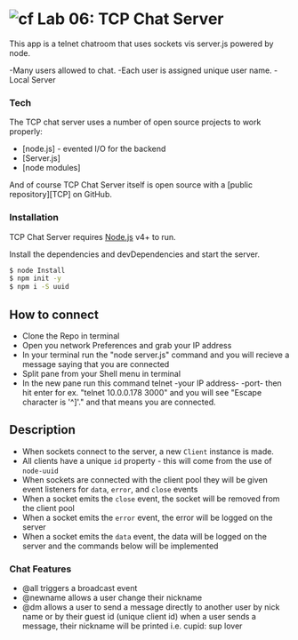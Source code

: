 ![cf](https://i.imgur.com/7v5ASc8.png) Lab 06: TCP Chat Server
======

This app is a telnet chatroom that uses sockets vis server.js powered by node.

  -Many users allowed to chat.
  -Each user is assigned unique user name.
  -Local Server
  
### Tech

The TCP chat server uses a number of open source projects to work properly:

* [node.js] - evented I/O for the backend
* [Server.js] 
* [node modules]

And of course TCP Chat Server itself is open source with a [public repository][TCP]
 on GitHub.

### Installation

TCP Chat Server requires [Node.js](https://nodejs.org/) v4+ to run.

Install the dependencies and devDependencies and start the server.

```sh
$ node Install
$ npm init -y
$ npm i -S uuid
```
## How to connect

* Clone the Repo in terminal
* Open you network Preferences and grab your IP address 
* In your terminal run the "node server.js" command and you will recieve a message saying that you are connected
* Split pane from your Shell menu in terminal
* In the new pane run this command telnet -your IP address- -port- then hit enter
for ex. "telnet 10.0.0.178 3000" and you will see "Escape character is '^]'." and that means you are connected.

## Description

* When sockets connect to the server, a new `Client` instance is made.
* All clients have a unique `id` property - this will come from the use of `node-uuid`
* When sockets are connected with the client pool they will be given event listeners for `data`, `error`, and `close` events
 * When a socket emits the `close` event, the socket will be removed from the client pool
 * When a socket emits the `error` event, the error will be logged on the server
 * When a socket emits the `data` event, the data will be logged on the server and the commands below will be implemented

### Chat Features

* @all triggers a broadcast event
* @newname allows a user change their nickname
* @dm allows a user to send a message directly to another user by nick name or by their guest id (unique client id)
  when a user sends a message, their nickname will be printed
  i.e. cupid: sup lover

